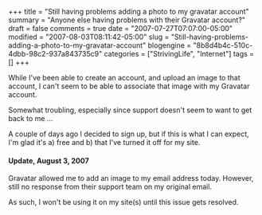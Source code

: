 +++
title = "Still having problems adding a photo to my gravatar account"
summary = "Anyone else having problems with their Gravatar account?"
draft = false
comments = true
date = "2007-07-27T07:07:00-05:00"
modified = "2007-08-03T08:11:42-05:00"
slug = "Still-having-problems-adding-a-photo-to-my-gravatar-account"
blogengine = "8b8d4b4c-510c-4dbb-98c2-937a843735c9"
categories = ["StrivingLife", "Internet"]
tags = []
+++

<p>
While I&#39;ve been able to create an account, and upload an image to that account, I can&#39;t seem to be able to associate that image with my Gravatar account.
</p>
<p>
Somewhat troubling, especially since support doesn&#39;t seem to want to get back to me ...
</p>
<p>
A couple of days ago I decided to sign up, but if this is what I can expect, I&#39;m glad it&#39;s a) free and b) that I&#39;ve turned it off for my site.
</p>
<h4>Update, August 3, 2007</h4>
<p>
Gravatar allowed me to add an image to my email address today. However, still no response from their support team on my original email.
</p>
<p>
As such, I won&#39;t be using it on my site(s) until this issue gets resolved.&nbsp;
</p>

